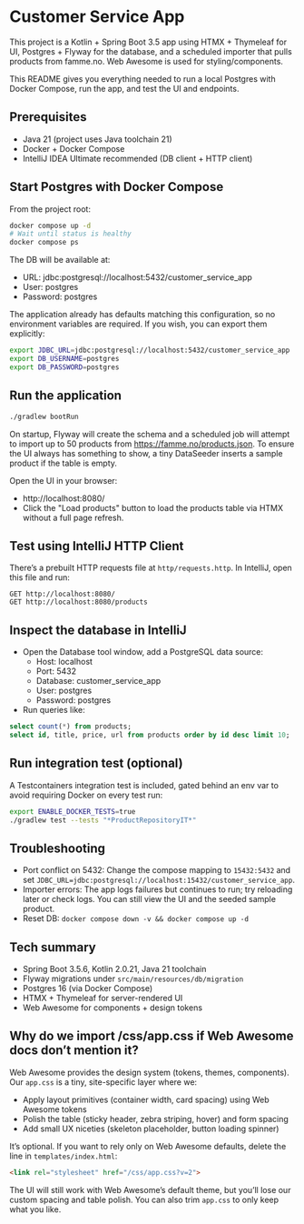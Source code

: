 # Customer Service App

This project is a Kotlin + Spring Boot 3.5 app using HTMX + Thymeleaf for UI, Postgres + Flyway for the database, and a scheduled importer that pulls products from famme.no. Web Awesome is used for styling/components.

This README gives you everything needed to run a local Postgres with Docker Compose, run the app, and test the UI and endpoints.

## Prerequisites
- Java 21 (project uses Java toolchain 21)
- Docker + Docker Compose
- IntelliJ IDEA Ultimate recommended (DB client + HTTP client)

## Start Postgres with Docker Compose
From the project root:

```bash
docker compose up -d
# Wait until status is healthy
docker compose ps
```

The DB will be available at:
- URL: jdbc:postgresql://localhost:5432/customer_service_app
- User: postgres
- Password: postgres

The application already has defaults matching this configuration, so no environment variables are required. If you wish, you can export them explicitly:

```bash
export JDBC_URL=jdbc:postgresql://localhost:5432/customer_service_app
export DB_USERNAME=postgres
export DB_PASSWORD=postgres
```

## Run the application

```bash
./gradlew bootRun
```

On startup, Flyway will create the schema and a scheduled job will attempt to import up to 50 products from https://famme.no/products.json. To ensure the UI always has something to show, a tiny DataSeeder inserts a sample product if the table is empty.

Open the UI in your browser:
- http://localhost:8080/
- Click the "Load products" button to load the products table via HTMX without a full page refresh.

## Test using IntelliJ HTTP Client
There’s a prebuilt HTTP requests file at `http/requests.http`. In IntelliJ, open this file and run:

```
GET http://localhost:8080/
GET http://localhost:8080/products
```

## Inspect the database in IntelliJ
- Open the Database tool window, add a PostgreSQL data source:
  - Host: localhost
  - Port: 5432
  - Database: customer_service_app
  - User: postgres
  - Password: postgres
- Run queries like:

```sql
select count(*) from products;
select id, title, price, url from products order by id desc limit 10;
```

## Run integration test (optional)
A Testcontainers integration test is included, gated behind an env var to avoid requiring Docker on every test run:

```bash
export ENABLE_DOCKER_TESTS=true
./gradlew test --tests "*ProductRepositoryIT*"
```

## Troubleshooting
- Port conflict on 5432: Change the compose mapping to `15432:5432` and set `JDBC_URL=jdbc:postgresql://localhost:15432/customer_service_app`.
- Importer errors: The app logs failures but continues to run; try reloading later or check logs. You can still view the UI and the seeded sample product.
- Reset DB: `docker compose down -v && docker compose up -d`

## Tech summary
- Spring Boot 3.5.6, Kotlin 2.0.21, Java 21 toolchain
- Flyway migrations under `src/main/resources/db/migration`
- Postgres 16 (via Docker Compose)
- HTMX + Thymeleaf for server-rendered UI
- Web Awesome for components + design tokens

## Why do we import /css/app.css if Web Awesome docs don’t mention it?
Web Awesome provides the design system (tokens, themes, components). Our `app.css` is a tiny, site-specific layer where we:
- Apply layout primitives (container width, card spacing) using Web Awesome tokens
- Polish the table (sticky header, zebra striping, hover) and form spacing
- Add small UX niceties (skeleton placeholder, button loading spinner)

It’s optional. If you want to rely only on Web Awesome defaults, delete the line in `templates/index.html`:

```html
<link rel="stylesheet" href="/css/app.css?v=2">
```

The UI will still work with Web Awesome’s default theme, but you’ll lose our custom spacing and table polish. You can also trim `app.css` to only keep what you like.

